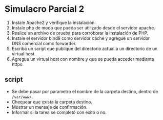 # Simulacro Parcial 2

1. Instale Apache2 y verifique la instalación.
2. Instale php de modo que pueda ser utilizado desde el servidor apache.
3. Realice un archivo de prueba para corroborar la instalación de PHP.
4. Instale el servidor bind9 como servidor caché y agregue un servidor DNS comercial como forwarder.
5. Escriba un script que publique del directorio actual a un directorio de un virtual host.
6. Agregue un virtual host con nombre y que se pueda acceder mediante https.

## script

- Se debe pasar por parametro el nombre de la carpeta destino, dentro de `/var/www/`.
- Chequear que exísta la carpeta destino.
- Mostrar un mensaje de confirmación.
- Informar si la tarea se completó con éxito o no.
